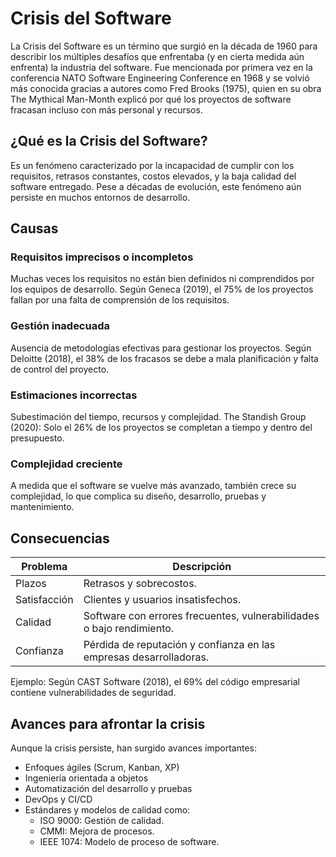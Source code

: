 # Crisis del Software

La Crisis del Software es un término que surgió en la década de 1960 para describir los múltiples desafíos que enfrentaba (y en cierta medida aún enfrenta) la industria del software. Fue mencionada por primera vez en la conferencia NATO Software Engineering Conference en 1968 y se volvió más conocida gracias a autores como Fred Brooks (1975), quien en su obra The Mythical Man-Month explicó por qué los proyectos de software fracasan incluso con más personal y recursos.

## ¿Qué es la Crisis del Software?
Es un fenómeno caracterizado por la incapacidad de cumplir con los requisitos, retrasos constantes, costos elevados, y la baja calidad del software entregado. Pese a décadas de evolución, este fenómeno aún persiste en muchos entornos de desarrollo.

## Causas

### Requisitos imprecisos o incompletos

Muchas veces los requisitos no están bien definidos ni comprendidos por los equipos de desarrollo. Según Geneca (2019), el 75% de los proyectos fallan por una falta de comprensión de los requisitos.

### Gestión inadecuada

Ausencia de metodologías efectivas para gestionar los proyectos. Según Deloitte (2018), el 38% de los fracasos se debe a mala planificación y falta de control del proyecto.

### Estimaciones incorrectas

Subestimación del tiempo, recursos y complejidad. The Standish Group (2020): Solo el 26% de los proyectos se completan a tiempo y dentro del presupuesto.

### Complejidad creciente

A medida que el software se vuelve más avanzado, también crece su complejidad, lo que complica su diseño, desarrollo, pruebas y mantenimiento.

## Consecuencias

| Problema    | Descripción                                                                 |
|-------------|------------------------------------------------------------------------------|
| Plazos      | Retrasos y sobrecostos.                                                     |
| Satisfacción| Clientes y usuarios insatisfechos.                                          |
| Calidad     | Software con errores frecuentes, vulnerabilidades o bajo rendimiento.       |
| Confianza   | Pérdida de reputación y confianza en las empresas desarrolladoras.          |

Ejemplo: Según CAST Software (2018), el 69% del código empresarial contiene vulnerabilidades de seguridad.

## Avances para afrontar la crisis

Aunque la crisis persiste, han surgido avances importantes:

- Enfoques ágiles (Scrum, Kanban, XP)
- Ingeniería orientada a objetos
- Automatización del desarrollo y pruebas
- DevOps y CI/CD
- Estándares y modelos de calidad como:
    - ISO 9000: Gestión de calidad.
    - CMMI: Mejora de procesos.
    - IEEE 1074: Modelo de proceso de software.